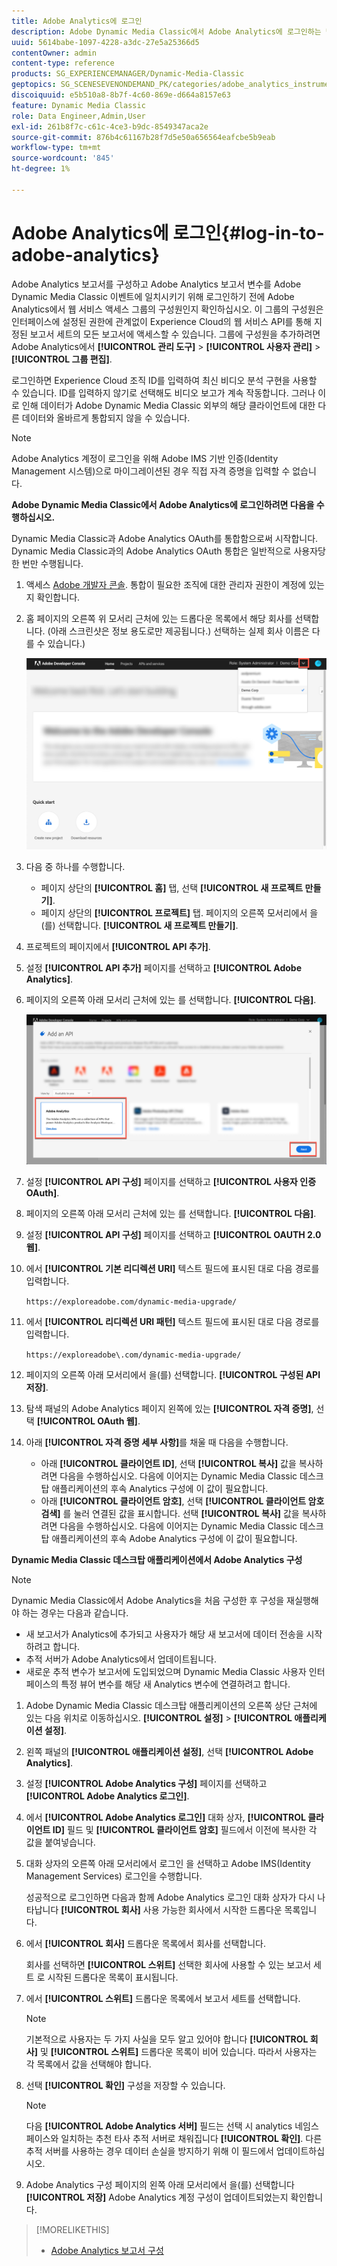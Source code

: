 ```yaml
---
title: Adobe Analytics에 로그인
description: Adobe Dynamic Media Classic에서 Adobe Analytics에 로그인하는 방법을 알아봅니다.
uuid: 5614babe-1097-4228-a3dc-27e5a25366d5
contentOwner: admin
content-type: reference
products: SG_EXPERIENCEMANAGER/Dynamic-Media-Classic
geptopics: SG_SCENESEVENONDEMAND_PK/categories/adobe_analytics_instrumentation_kit
discoiquuid: e5b510a8-8b7f-4c60-869e-d664a8157e63
feature: Dynamic Media Classic
role: Data Engineer,Admin,User
exl-id: 261b8f7c-c61c-4ce3-b9dc-8549347aca2e
source-git-commit: 876b4c61167b28f7d5e50a656564eafcbe5b9eab
workflow-type: tm+mt
source-wordcount: '845'
ht-degree: 1%

---
```


# Adobe Analytics에 로그인{#log-in-to-adobe-analytics}

Adobe Analytics 보고서를 구성하고 Adobe Analytics 보고서 변수를 Adobe Dynamic Media Classic 이벤트에 일치시키기 위해 로그인하기 전에 Adobe Analytics에서 웹 서비스 액세스 그룹의 구성원인지 확인하십시오. 이 그룹의 구성원은 인터페이스에 설정된 권한에 관계없이 Experience Cloud의 웹 서비스 API를 통해 지정된 보고서 세트의 모든 보고서에 액세스할 수 있습니다. 그룹에 구성원을 추가하려면 Adobe Analytics에서 **[!UICONTROL 관리 도구]** > **[!UICONTROL 사용자 관리]** > **[!UICONTROL 그룹 편집]**.

로그인하면 Experience Cloud 조직 ID를 입력하여 최신 비디오 분석 구현을 사용할 수 있습니다. ID를 입력하지 않기로 선택해도 비디오 보고가 계속 작동합니다. 그러나 이로 인해 데이터가 Adobe Dynamic Media Classic 외부의 해당 클라이언트에 대한 다른 데이터와 올바르게 통합되지 않을 수 있습니다.

>[!NOTE]
>
>Adobe Analytics 계정이 로그인을 위해 Adobe IMS 기반 인증(Identity Management 시스템)으로 마이그레이션된 경우 직접 자격 증명을 입력할 수 없습니다.

**Adobe Dynamic Media Classic에서 Adobe Analytics에 로그인하려면 다음을 수행하십시오.**

Dynamic Media Classic과 Adobe Analytics OAuth를 통합함으로써 시작합니다. Dynamic Media Classic과의 Adobe Analytics OAuth 통합은 일반적으로 사용자당 한 번만 수행됩니다.

1. 액세스 [Adobe 개발자 콘솔](https://developer.adobe.com/console). 통합이 필요한 조직에 대한 관리자 권한이 계정에 있는지 확인합니다.
1. 홈 페이지의 오른쪽 위 모서리 근처에 있는 드롭다운 목록에서 해당 회사를 선택합니다. (아래 스크린샷은 정보 용도로만 제공됩니다.) 선택하는 실제 회사 이름은 다를 수 있습니다.)

   ![새 프로젝트를 만듭니다](assets/analytics-oauth1.png)

1. 다음 중 하나를 수행합니다.

   * 페이지 상단의 **[!UICONTROL 홈]** 탭, 선택 **[!UICONTROL 새 프로젝트 만들기]**.
   * 페이지 상단의 **[!UICONTROL 프로젝트]** 탭. 페이지의 오른쪽 모서리에서 을(를) 선택합니다. **[!UICONTROL 새 프로젝트 만들기]**.

1. 프로젝트의 페이지에서 **[!UICONTROL API 추가]**.
1. 설정 **[!UICONTROL API 추가]** 페이지를 선택하고 **[!UICONTROL Adobe Analytics]**.
1. 페이지의 오른쪽 아래 모서리 근처에 있는 를 선택합니다. **[!UICONTROL 다음]**.

   ![API 추가](assets/analytics-oauth2.png)

1. 설정 **[!UICONTROL API 구성]** 페이지를 선택하고 **[!UICONTROL 사용자 인증 OAuth]**.
1. 페이지의 오른쪽 아래 모서리 근처에 있는 를 선택합니다. **[!UICONTROL 다음]**.
1. 설정 **[!UICONTROL API 구성]** 페이지를 선택하고 **[!UICONTROL OAUTH 2.0 웹]**.
1. 에서 **[!UICONTROL 기본 리디렉션 URI]** 텍스트 필드에 표시된 대로 다음 경로를 입력합니다.

   `https://exploreadobe.com/dynamic-media-upgrade/`

1. 에서 **[!UICONTROL 리디렉션 URI 패턴]** 텍스트 필드에 표시된 대로 다음 경로를 입력합니다.

   `https://exploreadobe\.com/dynamic-media-upgrade/`

1. 페이지의 오른쪽 아래 모서리에서 을(를) 선택합니다. **[!UICONTROL 구성된 API 저장]**.
1. 탐색 패널의 Adobe Analytics 페이지 왼쪽에 있는 **[!UICONTROL 자격 증명]**, 선택 **[!UICONTROL OAuth 웹]**.
1. 아래 **[!UICONTROL 자격 증명 세부 사항]**&#x200B;를 채울 때 다음을 수행합니다.
   * 아래 **[!UICONTROL 클라이언트 ID]**, 선택 **[!UICONTROL 복사]** 값을 복사하려면 다음을 수행하십시오. 다음에 이어지는 Dynamic Media Classic 데스크탑 애플리케이션의 후속 Analytics 구성에 이 값이 필요합니다.
   * 아래 **[!UICONTROL 클라이언트 암호]**, 선택 **[!UICONTROL 클라이언트 암호 검색]** 를 눌러 연결된 값을 표시합니다. 선택 **[!UICONTROL 복사]** 값을 복사하려면 다음을 수행하십시오. 다음에 이어지는 Dynamic Media Classic 데스크탑 애플리케이션의 후속 Adobe Analytics 구성에 이 값이 필요합니다.

**Dynamic Media Classic 데스크탑 애플리케이션에서 Adobe Analytics 구성**

>[!NOTE]
>
>Dynamic Media Classic에서 Adobe Analytics을 처음 구성한 후 구성을 재실행해야 하는 경우는 다음과 같습니다.
>
>* 새 보고서가 Analytics에 추가되고 사용자가 해당 새 보고서에 데이터 전송을 시작하려고 합니다.
>* 추적 서버가 Adobe Analytics에서 업데이트됩니다.
>* 새로운 추적 변수가 보고서에 도입되었으며 Dynamic Media Classic 사용자 인터페이스의 특정 뷰어 변수를 해당 새 Analytics 변수에 연결하려고 합니다.

>


1. Adobe Dynamic Media Classic 데스크탑 애플리케이션의 오른쪽 상단 근처에 있는 다음 위치로 이동하십시오. **[!UICONTROL 설정]** > **[!UICONTROL 애플리케이션 설정]**.
1. 왼쪽 패널의 **[!UICONTROL 애플리케이션 설정]**, 선택 **[!UICONTROL Adobe Analytics]**.
1. 설정 **[!UICONTROL Adobe Analytics 구성]** 페이지를 선택하고 **[!UICONTROL Adobe Analytics 로그인]**.
1. 에서 **[!UICONTROL Adobe Analytics 로그인]** 대화 상자, **[!UICONTROL 클라이언트 ID]** 필드 및 **[!UICONTROL 클라이언트 암호]** 필드에서 이전에 복사한 각 값을 붙여넣습니다.
1. 대화 상자의 오른쪽 아래 모서리에서 로그인 을 선택하고 Adobe IMS(Identity Management Services) 로그인을 수행합니다.

   성공적으로 로그인하면 다음과 함께 Adobe Analytics 로그인 대화 상자가 다시 나타납니다 **[!UICONTROL 회사]** 사용 가능한 회사에서 시작한 드롭다운 목록입니다.

1. 에서 **[!UICONTROL 회사]** 드롭다운 목록에서 회사를 선택합니다.

   회사를 선택하면 **[!UICONTROL 스위트]** 선택한 회사에 사용할 수 있는 보고서 세트 로 시작된 드롭다운 목록이 표시됩니다.

1. 에서 **[!UICONTROL 스위트]** 드롭다운 목록에서 보고서 세트를 선택합니다.

   >[!NOTE]
   >
   >기본적으로 사용자는 두 가지 사실을 모두 알고 있어야 합니다 **[!UICONTROL 회사]** 및 **[!UICONTROL 스위트]** 드롭다운 목록이 비어 있습니다. 따라서 사용자는 각 목록에서 값을 선택해야 합니다.

1. 선택 **[!UICONTROL 확인]** 구성을 저장할 수 있습니다.

   >[!NOTE]
   >
   >다음 **[!UICONTROL Adobe Analytics 서버]** 필드는 선택 시 analytics 네임스페이스와 일치하는 추천 타사 추적 서버로 채워집니다 **[!UICONTROL 확인]**. 다른 추적 서버를 사용하는 경우 데이터 손실을 방지하기 위해 이 필드에서 업데이트하십시오.

1. Adobe Analytics 구성 페이지의 왼쪽 아래 모서리에서 을(를) 선택합니다 **[!UICONTROL 저장]** Adobe Analytics 계정 구성이 업데이트되었는지 확인합니다.

>[!MORELIKETHIS]
>
>* [Adobe Analytics 보고서 구성](configuring-analytics-reports.md#configuring_adobe_analytics_reports)

